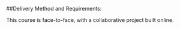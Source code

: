 ##Delivery Method and Requirements:

This course is face-to-face, with a collaborative project built online.
